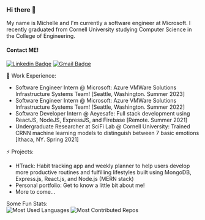 ### Hi there 👋
My name is Michelle and I'm currently a software engineer at Microsoft. I recently graduated from Cornell University studying Computer Science in the College of Engineering. 

#### Contact ME!
[![Linkedin Badge](https://img.shields.io/badge/-michelleli0-blue?style=flat&logo=Linkedin&logoColor=white&link=https://www.linkedin.com/in/michelleli0/)](https://www.linkedin.com/in/michelleli0/)
[![Gmail Badge](https://img.shields.io/badge/-myl39-c14438?style=flat&logo=Gmail&logoColor=white&link=mailto:jessicalim813@gmail.com)](mailto:myl39@cornell.com)

🔭 Work Experience: <br>
- Software Engineer Intern @ Microsoft: Azure VMWare Solutions Infrastructure Systems Team! [Seattle, Washington. Summer 2023]
- Software Engineer Intern @ Microsoft: Azure VMWare Solutions Infrastructure Systems Team! [Seattle, Washington. Summer 2022]
- Software Developer Intern @ Aeyesafe: Full stack development using ReactJS, NodeJS, ExpressJS, and Firebase [Remote. Summer 2021]
- Undergraduate Researcher at SciFi Lab @ Cornell University: Trained CRNN machine learning models to distinguish between 7 basic emotions [Ithaca, NY. Spring 2021]

⚡ Projects:
- HTrack: Habit tracking app and weekly planner to help users develop more productive routines and fulfilling lifestyles built using MongoDB, Express.js, React.js, and Node.js (MERN stack)
- Personal portfolio: Get to know a little bit about me! 
- More to come...

Some Fun Stats:
<br>
![Most Used Languages](https://api.githubtrends.io/user/svg/michelleli01/langs?time_range=one_year&compact=True&theme=dark)
![Most Contributed Repos](https://api.githubtrends.io/user/svg/michelleli01/repos?time_range=one_year&group=other&loc_metric=changed&theme=dark)
